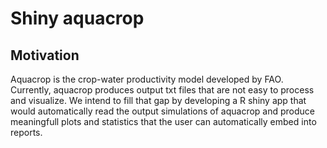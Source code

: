 # Shiny aquacrop

## Motivation
Aquacrop is the crop-water productivity model developed by FAO. Currently, aquacrop produces output txt files that are not easy to process and visualize. We intend to fill that gap by developing a R shiny app that would automatically read the output simulations of aquacrop and produce meaningfull plots and statistics that the user can automatically embed into reports. 
